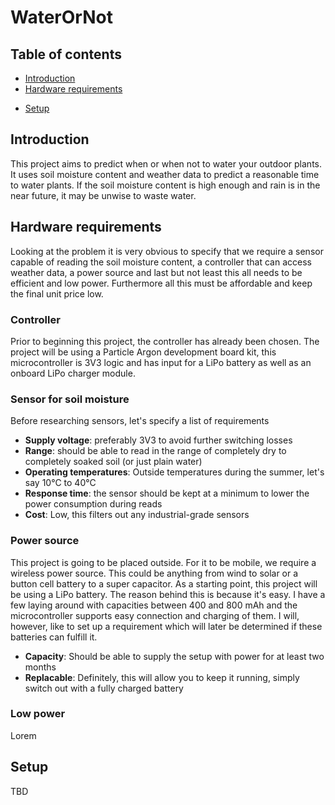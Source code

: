 # WaterOrNot

## Table of contents
* [Introduction](#introduction)
* [Hardware requirements](#hardware-requirements)
<!-- * [Technologies](#technologies) -->
* [Setup](#setup)

## Introduction
This project aims to predict when or when not to water your outdoor plants. It uses soil moisture content and weather data to predict a reasonable time to water plants. If the soil moisture content is high enough and rain is in the near future, it may be unwise to waste water.

## Hardware requirements
Looking at the problem it is very obvious to specify that we require a sensor capable of reading the soil moisture content, a controller that can access weather data, a power source and last but not least this all needs to be efficient and low power. Furthermore all this must be affordable and keep the final unit price low.

### Controller
Prior to beginning this project, the controller has already been chosen. The project will be using a Particle Argon development board kit, this microcontroller is 3V3 logic and has input for a LiPo battery as well as an onboard LiPo charger module.

### Sensor for soil moisture
Before researching sensors, let's specify a list of requirements
- **Supply voltage**: preferably 3V3 to avoid further switching losses
- **Range**: should be able to read in the range of completely dry to completely soaked soil (or just plain water)
- **Operating temperatures**: Outside temperatures during the summer, let's say 10°C to 40°C
- **Response time**: the sensor should be kept at a minimum to lower the power consumption during reads
- **Cost**: Low, this filters out any industrial-grade sensors
<!-- To do: Research and select sensor -->

### Power source
This project is going to be placed outside. For it to be mobile, we require a wireless power source. This could be anything from wind to solar or a button cell battery to a super capacitor.
As a starting point, this project will be using a LiPo battery. The reason behind this is because it's easy. I have a few laying around with capacities between 400 and 800 mAh and the microcontroller supports easy connection and charging of them. I will, however, like to set up a requirement which will later be determined if these batteries can fulfill it.
- **Capacity**: Should be able to supply the setup with power for at least two months
- **Replacable**: Definitely, this will allow you to keep it running, simply switch out with a fully charged battery

### Low power
Lorem

<!---
## Technologies
Project is created with:
* Particle Argon development board
* DS3231 RTC development board
* Capacitive soil moisture sensor
--->
## Setup
TBD
